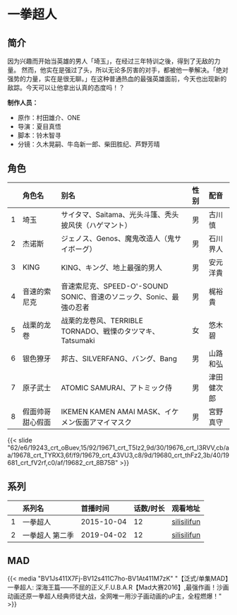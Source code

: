# 一拳超人


## 简介

因为兴趣而开始当英雄的男人「埼玉」，在经过三年特训之後，得到了无敌的力量。
然而，他实在是强过了头，所以无论多厉害的对手，都被他一拳解决。「绝对强势的力量，实在是很无聊。」在这种普通热血的最强英雄面前，今天也出现新的敌踪。今天可以让他拿出认真的态度吗！？

**制作人员：**
- 原作：村田雄介、ONE
- 导演：夏目真悟
- 脚本：铃木智寻
- 分镜：久木晃嗣、牛岛新一郎、柴田胜纪、芦野芳晴

## 角色

|     |   角色名   |   别名  | 性别 |  配音  |
|:--- |:------  |:----      |:---  |:--   |
| 1 | 埼玉 | サイタマ、Saitama、光头斗篷、秃头披风侠（ハゲマント） | 男 | 古川慎 |
| 2 | 杰诺斯 | ジェノス、Genos、魔鬼改造人（鬼サイボーグ） | 男 | 石川界人 |
| 3 | KING | KING、キング、地上最强的男人 | 男 | 安元洋貴 |
| 4 | 音速的索尼克 | 音速索尼克、SPEED-O'-SOUND SONIC、音速のソニック、Sonic、最強の忍者 | 男 | 梶裕貴 |
| 5 | 战栗的龙卷 | 战栗的龙卷风、TERRIBLE TORNADO、戦慄のタツマキ、Tatsumaki | 女 | 悠木碧 |
| 6 | 银色獠牙 | 邦古、SILVERFANG、バング、Bang | 男 | 山路和弘 |
| 7 | 原子武士 | ATOMIC SAMURAI、アトミック侍 | 男 | 津田健次郎 |
| 8 | 假面帅哥甜心假面 | IKEMEN KAMEN AMAI MASK、イケメン仮面アマイマスク | 男 | 宮野真守 |

{{< slide "62/e6/19243_crt_oBuev,15/92/19671_crt_T5Iz2,9d/30/19676_crt_I3RVV,cb/aa/19678_crt_TYRX3,6f/f9/19679_crt_43VU3,c8/9d/19680_crt_thFz2,3b/40/19681_crt_fV2rf,c0/af/19682_crt_8B75B" >}}

## 系列

|     |   系列名   |   首播时间  | 话数/时长  | 观看地址 |
|:---  |:------    |:----      |:---       |:---  |
| 1 | 一拳超人 | 2015-10-04 | 12 | [silisilifun](https://www.silisilifun.com/vodplay/jW77777Z/1/1/)  |
| 2 | 一拳超人 第二季 | 2019-04-02 | 12 | [silisilifun](https://www.silisilifun.com/vodplay/EK77777Z/2/1/)  |


## MAD

{{< media  "BV1Js411X7Fj-BV12s411C7ho-BV1At411M7zK"
"【泛式/单集MAD】一拳超人: 深海王篇——不屈的正义,F.U.B.A.R【Mad大赛2016】,最强作画！沙画动画还原一拳超人经典师徒大战，全网唯一用沙子画动画的uP主，全程燃爆！"  >}}
